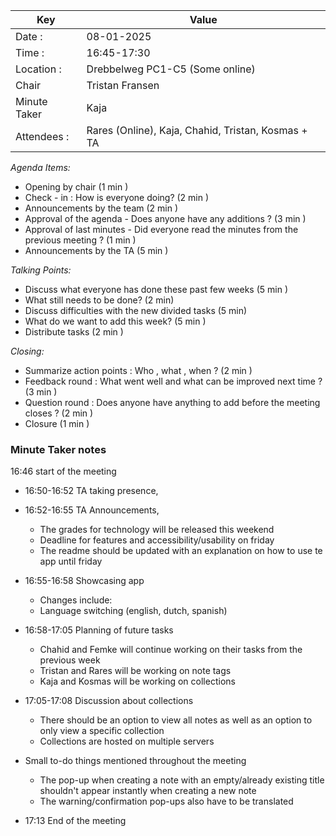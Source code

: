 | Key | Value                                      |
| --- |--------------------------------------------|
| Date : | 08-01-2025                                 |
| Time : | 16:45-17:30                                |
| Location : | Drebbelweg PC1-C5 (Some online)                   |
| Chair | Tristan Fransen                               |
| Minute Taker |    Kaja                         |
| Attendees : | Rares (Online), Kaja, Chahid, Tristan, Kosmas + TA |

*Agenda Items:*
- Opening by chair (1 min )
- Check - in : How is everyone doing? (2 min )
- Announcements by the team (2 min )
- Approval of the agenda - Does anyone have any additions ? (3 min )
- Approval of last minutes - Did everyone read the minutes from the previous meeting ? (1 min )
- Announcements by the TA (5 min )

*Talking Points:*
- Discuss what everyone has done these past few weeks (5 min )
- What still needs to be done? (2 min)
- Discuss difficulties with the new divided tasks (5 min)
- What do we want to add this week? (5 min )
- Distribute tasks (2 min )

*Closing:*
- Summarize action points : Who , what , when ? (2 min )
- Feedback round : What went well and what can be improved next time ? (3 min )
- Question round : Does anyone have anything to add before the meeting closes ? (2 min )
- Closure (1 min )

### Minute Taker notes

16:46 start of the meeting

- 16:50-16:52 TA taking presence, 
- 16:52-16:55 TA Announcements,
    - The grades for technology will be released this weekend
    - Deadline for features and accessibility/usability on friday
    - The readme should be updated with an explanation on how to use te app until friday
- 16:55-16:58 Showcasing app
    - Changes include:
    - Language switching (english, dutch, spanish)
- 16:58-17:05 Planning of future tasks
    - Chahid and Femke will continue working on their tasks from the previous week
    - Tristan and Rares will be working on note tags
    - Kaja and Kosmas will be working on collections
- 17:05-17:08 Discussion about collections
    - There should be an option to view all notes as well as an option to only view a specific collection
    - Collections are hosted on multiple servers
- Small to-do things mentioned throughout the meeting
    - The pop-up when creating a note with an empty/already existing title shouldn't appear instantly when creating a new note
    - The warning/confirmation pop-ups also have to be translated

- 17:13 End of the meeting 